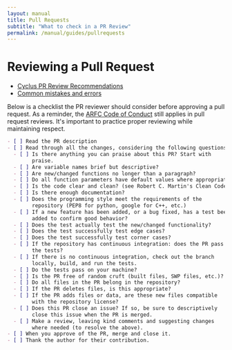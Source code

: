 ```yaml
---
layout: manual
title: Pull Requests
subtitle: "What to check in a PR Review"
permalink: /manual/guides/pullrequests
---
```


# Reviewing a Pull Request

- [Cyclus PR Review Recommendations](https://fuelcycle.org/kernel/pr_review.html)
- [Common mistakes and errors](https://blog.scottnonnenberg.com/top-ten-pull-request-review-mistakes/)

Below is a checklist the PR reviewer should
consider before approving a pull request. As a reminder, the
[ARFC Code of Conduct](http://arfc.github.io/manual/coc) still applies
in pull request reviews. It's important to practice proper reviewing
while maintaining respect.

```markdown
- [ ] Read the PR description
- [ ] Read through all the changes, considering the following questions.
  - [ ] Is there anything you can praise about this PR? Start with
        praise.
  - [ ] Are variable names brief but descriptive?
  - [ ] Are new/changed functions no longer than a paragraph?
  - [ ] Do all function parameters have default values where appropriate?
  - [ ] Is the code clear and clean? (see Robert C. Martin's Clean Code)
  - [ ] Is there enough documentation?
  - [ ] Does the programming style meet the requirements of the
        repository (PEP8 for python, google for C++, etc.)
  - [ ] If a new feature has been added, or a bug fixed, has a test been
        added to confirm good behavior?
  - [ ] Does the test actually test the new/changed functionality?
  - [ ] Does the test successfully test edge cases?
  - [ ] Does the test successfully test corner cases?
  - [ ] If the repository has continuous integration: does the PR pass
        the tests?
  - [ ] If there is no continuous integration, check out the branch
        locally, build, and run the tests.
  - [ ] Do the tests pass on your machine?
  - [ ] Is the PR free of random cruft (built files, SWP files, etc.)?
  - [ ] Do all files in the PR belong in the repository?
  - [ ] If the PR deletes files, is this appropriate?
  - [ ] If the PR adds files or data, are these new files compatible
        with the repository license?
  - [ ] Does this PR close an issue? If so, be sure to descriptively
        close this issue when the PR is merged.
  - [ ] Make a review, leaving kind comments and suggesting changes
        where needed (to resolve the above).
- [ ] When you approve of the PR, merge and close it.
- [ ] Thank the author for their contribution.
```
